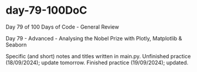 # day-79-100DoC
Day 79 of 100 Days of Code - General Review

Day 79 - Advanced - Analysing the Nobel Prize with Plotly, Matplotlib & Seaborn

Specific (and short) notes and titles written in main.py.
  Unfinished practice (18/09/2024); update tomorrow.
    Finished practice (19/09/2024); updated.
  
